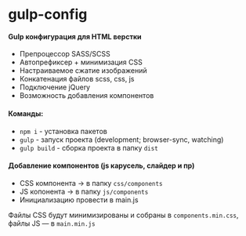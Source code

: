 # gulp-config

#### Gulp конфигурация для HTML верстки

* Препроцессор SASS/SCSS
* Автопрефиксер + минимизация CSS
* Настраиваемое сжатие изображений
* Конкатенация файлов scss, css, js
* Подключение jQuery
* Возможность добавления компонентов

#### Команды:
* `npm i` - установка пакетов
* `gulp` - запуск проекта (development; browser-sync, watching)
* `gulp build` - сборка проекта в папку `dist`

#### Добавление компонентов (js карусель, слайдер и пр)
* CSS компонента -> в папку `css/components`
* JS копонента -> в папку `js/components`
* Инициализацию провести в main.js

Файлы CSS будут минимизированы и собраны в `components.min.css`, файлы JS — в `main.min.js`
